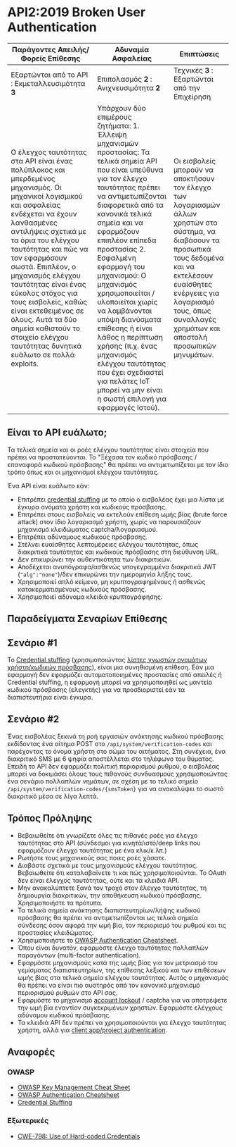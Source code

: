 API2:2019 Broken User Authentication
====================================

| Παράγοντες Απειλής/Φορείς Επίθεσης | Αδυναμία Ασφαλείας | Επιπτώσεις |
| - | - | - |
| Εξαρτώνται από το API : Εκμεταλλευσιμότητα **3** | Επιπολασμός **2** : Ανιχνευσιμότητα **2** | Τεχνικές **3** : Εξαρτώνται από την Επιχείρηση |
| Ο έλεγχος ταυτότητας στα API είναι ένας πολύπλοκος και μπερδεμένος μηχανισμός. Οι μηχανικοί λογισμικού και ασφαλείας ενδέχεται να έχουν λανθασμένες αντιλήψεις σχετικά με τα όρια του ελέγχου ταυτότητας και πώς να τον εφαρμόσουν σωστά. Επιπλέον, ο μηχανισμός ελέγχου ταυτότητας είναι ένας εύκολος στόχος για τους εισβολείς, καθώς είναι εκτεθειμένος σε όλους. Αυτά τα δύο σημεία καθιστούν το στοιχείο ελέγχου ταυτότητας δυνητικά ευάλωτο σε πολλά exploits. | Υπάρχουν δύο επιμέρους ζητήματα: 1. Έλλειψη μηχανισμών προστασίας: Τα τελικά σημεία API που είναι υπεύθυνα για τον έλεγχο ταυτότητας πρέπει να αντιμετωπίζονται διαφορετικά από τα κανονικά τελικά σημεία και να εφαρμόζουν επιπλέον επίπεδα προστασίας 2. Εσφαλμένη εφαρμογή του μηχανισμού: Ο μηχανισμός χρησιμοποιείται / υλοποιείται χωρίς να λαμβάνονται υπόψη  διανύσματα επίθεσης ή είναι λάθος η περίπτωση χρήσης (π.χ. ένας μηχανισμός ελέγχου ταυτότητας που έχει σχεδιαστεί για πελάτες IoT μπορεί να μην είναι η σωστή επιλογή για εφαρμογές Ιστού). | Οι εισβολείς μπορούν να αποκτήσουν τον έλεγχο των λογαριασμών άλλων χρηστών στο σύστημα, να διαβάσουν τα προσωπικά τους δεδομένα και να εκτελέσουν ευαίσθητες ενέργειες για λογαριασμό τους, όπως συναλλαγές χρημάτων και αποστολή προσωπικών μηνυμάτων. |

## Είναι το API ευάλωτο;

Τα τελικά σημεία και οι ροές ελέγχου ταυτότητας είναι στοιχεία που πρέπει να προστατεύονται. Το "Ξέχασα τον κωδικό πρόσβασης / επαναφορά κωδικού πρόσβασης" θα πρέπει να αντιμετωπίζεται με τον ίδιο τρόπο όπως και οι μηχανισμοί ελέγχου ταυτότητας.

Ένα API είναι ευάλωτο εάν:
* Επιτρέπει [credential stuffing][1] με το οποίο ο εισβολέας έχει μια λίστα με έγκυρα ονόματα χρήστη και κωδικούς πρόσβασης.
* Επιτρέπει στους εισβολείς να εκτελούν επίθεση ωμής βίας (brute force attack) στον ίδιο λογαριασμό χρήστη, χωρίς να παρουσιάζουν μηχανισμό κλειδώματος captcha/λογαριασμού.
* Επιτρέπει αδύναμους κωδικούς πρόσβασης.
* Στέλνει ευαίσθητες λεπτομέρειες ελέγχου ταυτότητας, όπως διακριτικά ταυτότητας και κωδικούς πρόσβασης στη διεύθυνση URL.
* Δεν επικυρώνει την αυθεντικότητα των διακριτικών.
* Αποδέχεται ανυπόγραφα/ασθενώς υπογεγραμμένα διακριτικά JWT (`"alg":"none"`)/δεν επικυρώνει την ημερομηνία λήξης τους.
* Χρησιμοποιεί απλό κείμενο, μη κρυπτογραφημένους ή ασθενώς κατακερματισμένους κωδικούς πρόσβασης.
* Χρησιμοποιεί αδύναμα κλειδιά κρυπτογράφησης.

## Παραδείγματα Σεναρίων Επίθεσης

## Σενάριο #1

Το [Credential stuffing][1] (χρησιμοποιώντας [λίστες γνωστών ονομάτων χρήστη/κωδικών πρόσβασης][2]), είναι μια συνηθισμένη επίθεση. Εάν μια εφαρμογή δεν εφαρμόζει αυτοματοποιημένες προστασίες από απειλές ή Credential stuffing, η εφαρμογή μπορεί να χρησιμοποιηθεί ως μαντείο κωδικού πρόσβασης (ελεγκτής) για να προσδιοριστεί εάν τα διαπιστευτήρια είναι έγκυρα.

## Σενάριο #2

Ένας εισβολέας ξεκινά τη ροή εργασιών ανάκτησης κωδικού πρόσβασης εκδίδοντας ένα 
αίτημα POST στο `/api/system/verification-codes` και παρέχοντας το όνομα χρήστη 
στο σώμα του αιτήματος. Στη συνέχεια, ένα διακριτικό SMS με 6 ψηφία αποστέλλεται 
στο τηλέφωνο του θύματος. Επειδή το API δεν εφαρμόζει πολιτική περιορισμού ρυθμού, 
ο εισβολέας μπορεί να δοκιμάσει όλους τους πιθανούς συνδυασμούς χρησιμοποιώντας 
ένα σενάριο πολλαπλών νημάτων, σε σχέση με το τελικό σημείο 
`/api/system/verification-codes/{smsToken}` για να ανακαλύψει το σωστό διακριτικό 
μέσα σε λίγα λεπτά.

## Τρόπος Πρόληψης

* Βεβαιωθείτε ότι γνωρίζετε όλες τις πιθανές ροές για έλεγχο ταυτότητας στο API 
(σύνδεσμοι για κινητά/ιστό/deep links που εφαρμόζουν έλεγχο ταυτότητας με ένα κλικ/κ.λπ.)
* Ρωτήστε τους μηχανικούς σας ποιες ροές χάσατε.
* Διαβάστε σχετικά με τους μηχανισμούς ελέγχου ταυτότητας. Βεβαιωθείτε ότι καταλαβαίνετε 
τι και πώς χρησιμοποιούνται. Το OAuth δεν είναι έλεγχος ταυτότητας, ούτε και τα κλειδιά API.
* Μην ανακαλύπτετε ξανά τον τροχό στον έλεγχο ταυτότητας, τη δημιουργία διακριτικών, 
την αποθήκευση κωδικού πρόσβασης. Χρησιμοποιήστε τα πρότυπα.
* Τα τελικά σημεία ανάκτησης διαπιστευτηρίων/λήψης κωδικού πρόσβασης θα πρέπει να αντιμετωπίζονται 
ως τελικά σημεία σύνδεσης όσον αφορά την ωμή βία, τον περιορισμό του ρυθμού και τις προστασίες κλειδώματος.
* Χρησιμοποιήστε το [OWASP Authentication Cheatsheet][3].
* Όπου είναι δυνατόν, εφαρμόστε έλεγχο ταυτότητας πολλαπλών παραγόντων (multi-factor authentication).
* Εφαρμόστε μηχανισμούς κατά της ωμής βίας για τον μετριασμό του γεμίσματος διαπιστευτηρίων, της επίθεσης 
λεξικού και των επιθέσεων ωμής βίας στα τελικά σημεία ελέγχου ταυτότητας. Αυτός ο μηχανισμός θα πρέπει 
να είναι πιο αυστηρός από τον κανονικό μηχανισμό περιορισμού ρυθμών στο API σας.
* Εφαρμόστε το μηχανισμό [account lockout][4] / captcha για να αποτρέψετε την ωμή βία εναντίον συγκεκριμένων 
χρηστών. Εφαρμόστε ελέγχους αδύναμου κωδικού πρόσβασης.
* Τα κλειδιά API δεν πρέπει να χρησιμοποιούνται για έλεγχο ταυτότητας χρήστη, αλλά για [client app/project authentication][5].

## Αναφορές

### OWASP

* [OWASP Key Management Cheat Sheet][6]
* [OWASP Authentication Cheatsheet][3]
* [Credential Stuffing][1]

### Εξωτερικές

* [CWE-798: Use of Hard-coded Credentials][7]

[1]: https://www.owasp.org/index.php/Credential_stuffing
[2]: https://github.com/danielmiessler/SecLists
[3]: https://cheatsheetseries.owasp.org/cheatsheets/Authentication_Cheat_Sheet.html
[4]: https://www.owasp.org/index.php/Testing_for_Weak_lock_out_mechanism_(OTG-AUTHN-003)
[5]: https://cloud.google.com/endpoints/docs/openapi/when-why-api-key
[6]: https://www.owasp.org/index.php/Key_Management_Cheat_Sheet
[7]: https://cwe.mitre.org/data/definitions/798.html
